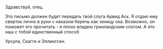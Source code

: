 Здравствуй, отец.

Это письмо должен будет передать твой слуга Арвид Аск. Я отдаю ему сверток лично в руки с наказом беречь как зеницу ока. Возможно, он поможет его прочитать - я плохо владею гринландским слогом. А это наш с тобой единственный способ











Урсула, Скагге и Эллингсен.


<!--stackedit_data:
eyJoaXN0b3J5IjpbNzU4OTg5MjQzXX0=
-->